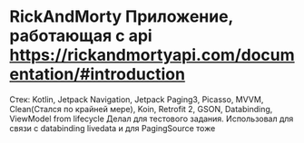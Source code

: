 # RickAndMorty Приложение, работающая с api https://rickandmortyapi.com/documentation/#introduction
Стек: Kotlin, Jetpack Navigation, Jetpack Paging3, Picasso, MVVM, Clean(Стался по крайней мере), Koin, Retrofit 2, GSON, Databinding, ViewModel from lifecycle
Делал для тестового задания. Использовал для связи с databinding livedata и для PagingSource тоже
